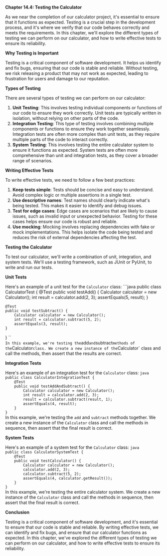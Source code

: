 <p><strong>Chapter 14.4: Testing the Calculator</strong></p>

<p>As we near the completion of our calculator project, it's essential to ensure that it functions as expected. Testing is a crucial step in the development process, and it's where we verify that our code behaves correctly and meets the requirements. In this chapter, we'll explore the different types of testing we can perform on our calculator, and how to write effective tests to ensure its reliability.</p>

<p><strong>Why Testing is Important</strong></p>

<p>Testing is a critical component of software development. It helps us identify and fix bugs, ensuring that our code is stable and reliable. Without testing, we risk releasing a product that may not work as expected, leading to frustration for users and damage to our reputation.</p>

<p><strong>Types of Testing</strong></p>

<p>There are several types of testing we can perform on our calculator:</p>

<ol>
<li><strong>Unit Testing</strong>: This involves testing individual components or functions of our code to ensure they work correctly. Unit tests are typically written in isolation, without relying on other parts of the code.</li>
<li><strong>Integration Testing</strong>: This type of testing involves combining multiple components or functions to ensure they work together seamlessly. Integration tests are often more complex than unit tests, as they require multiple parts of the code to interact correctly.</li>
<li><strong>System Testing</strong>: This involves testing the entire calculator system to ensure it functions as expected. System tests are often more comprehensive than unit and integration tests, as they cover a broader range of scenarios.</li>
</ol>

<p><strong>Writing Effective Tests</strong></p>

<p>To write effective tests, we need to follow a few best practices:</p>

<ol>
<li><strong>Keep tests simple</strong>: Tests should be concise and easy to understand. Avoid complex logic or multiple assertions in a single test.</li>
<li><strong>Use descriptive names</strong>: Test names should clearly indicate what's being tested. This makes it easier to identify and debug issues.</li>
<li><strong>Test for edge cases</strong>: Edge cases are scenarios that are likely to cause issues, such as invalid input or unexpected behavior. Testing for these cases helps ensure our code is robust and reliable.</li>
<li><strong>Use mocking</strong>: Mocking involves replacing dependencies with fake or mock implementations. This helps isolate the code being tested and reduces the risk of external dependencies affecting the test.</li>
</ol>

<p><strong>Testing the Calculator</strong></p>

<p>To test our calculator, we'll write a combination of unit, integration, and system tests. We'll use a testing framework, such as JUnit or PyUnit, to write and run our tests.</p>

<p><strong>Unit Tests</strong></p>

<p>Here's an example of a unit test for the <code>Calculator</code> class:
```java
public class CalculatorTest {
    @Test
    public void testAdd() {
        Calculator calculator = new Calculator();
        int result = calculator.add(2, 3);
        assertEquals(5, result);
    }</p>

<pre><code>@Test
public void testSubtract() {
    Calculator calculator = new Calculator();
    int result = calculator.subtract(5, 2);
    assertEquals(3, result);
}
</code></pre>

<p>}
``<code>
In this example, we're testing the</code>add<code>and</code>subtract<code>methods of the</code>Calculator<code>class. We create a new instance of the</code>Calculator` class and call the methods, then assert that the results are correct.</p>

<p><strong>Integration Tests</strong></p>

<p>Here's an example of an integration test for the <code>Calculator</code> class:
<code>java
public class CalculatorIntegrationTest {
    @Test
    public void testAddAndSubtract() {
        Calculator calculator = new Calculator();
        int result = calculator.add(2, 3);
        result = calculator.subtract(result, 1);
        assertEquals(4, result);
    }
}
</code>
In this example, we're testing the <code>add</code> and <code>subtract</code> methods together. We create a new instance of the <code>Calculator</code> class and call the methods in sequence, then assert that the final result is correct.</p>

<p><strong>System Tests</strong></p>

<p>Here's an example of a system test for the <code>Calculator</code> class:
<code>java
public class CalculatorSystemTest {
    @Test
    public void testCalculator() {
        Calculator calculator = new Calculator();
        calculator.add(2, 3);
        calculator.subtract(5, 2);
        assertEquals(4, calculator.getResult());
    }
}
</code>
In this example, we're testing the entire calculator system. We create a new instance of the <code>Calculator</code> class and call the methods in sequence, then assert that the final result is correct.</p>

<p><strong>Conclusion</strong></p>

<p>Testing is a critical component of software development, and it's essential to ensure that our code is stable and reliable. By writing effective tests, we can identify and fix bugs, and ensure that our calculator functions as expected. In this chapter, we've explored the different types of testing we can perform on our calculator, and how to write effective tests to ensure its reliability.</p>
